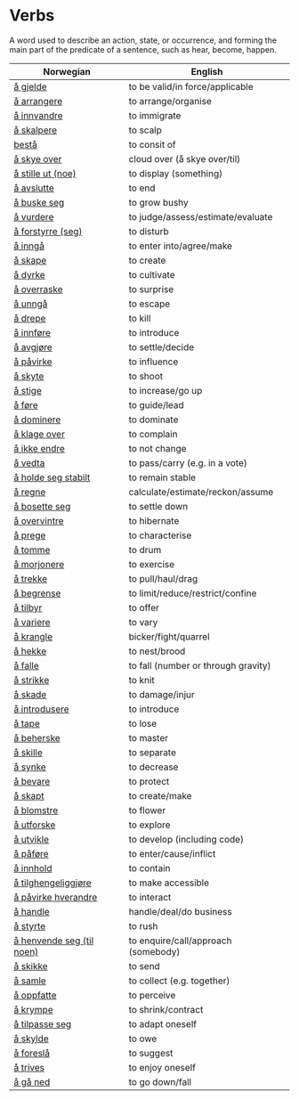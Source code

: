 # Verbs

A word used to describe an action, state, or occurrence, and forming the main part of the predicate of a sentence, such as hear, become, happen.

| Norwegian | English |
| --- | --- |
| [å gjelde](https://www.ordnett.no/search?language=no&phrase=å%20gjelde) | to be valid/in force/applicable |
| [å arrangere](https://www.ordnett.no/search?language=no&phrase=å%20arrangere) | to arrange/organise |
| [å innvandre](https://www.ordnett.no/search?language=no&phrase=å%20innvandre) | to immigrate |
| [å skalpere](https://www.ordnett.no/search?language=no&phrase=å%20skalpere) | to scalp |
| [bestå](https://www.ordnett.no/search?language=no&phrase=bestå) | to consit of |
| [å skye over](https://www.ordnett.no/search?language=no&phrase=å%20skye%20over) | cloud over (å skye over/til) |
| [å stille ut (noe)](https://www.ordnett.no/search?language=no&phrase=å%20stille%20ut%20(noe)) | to display (something) |
| [å avslutte](https://www.ordnett.no/search?language=no&phrase=å%20avslutte) | to end |
| [å buske seg](https://www.ordnett.no/search?language=no&phrase=å%20buske%20seg) | to grow bushy |
| [å vurdere](https://www.ordnett.no/search?language=no&phrase=å%20vurdere) | to judge/assess/estimate/evaluate |
| [å forstyrre (seg)](https://www.ordnett.no/search?language=no&phrase=å%20forstyrre%20(seg)) | to disturb |
| [å inngå](https://www.ordnett.no/search?language=no&phrase=å%20inngå) | to enter into/agree/make |
| [å skape](https://www.ordnett.no/search?language=no&phrase=å%20skape) | to create |
| [å dyrke](https://www.ordnett.no/search?language=no&phrase=å%20dyrke) | to cultivate |
| [å overraske](https://www.ordnett.no/search?language=no&phrase=å%20overraske) | to surprise |
| [å unngå](https://www.ordnett.no/search?language=no&phrase=å%20unngå) | to escape |
| [å drepe](https://www.ordnett.no/search?language=no&phrase=å%20drepe) | to kill |
| [å innføre](https://www.ordnett.no/search?language=no&phrase=å%20innføre) | to introduce |
| [å avgjøre](https://www.ordnett.no/search?language=no&phrase=å%20avgjøre) | to settle/decide |
| [å påvirke](https://www.ordnett.no/search?language=no&phrase=å%20påvirke) | to influence |
| [å skyte](https://www.ordnett.no/search?language=no&phrase=å%20skyte) | to shoot |
| [å stige](https://www.ordnett.no/search?language=no&phrase=å%20stige) | to increase/go up |
| [å føre](https://www.ordnett.no/search?language=no&phrase=å%20føre) | to guide/lead |
| [å dominere](https://www.ordnett.no/search?language=no&phrase=å%20dominere) | to dominate |
| [å klage over](https://www.ordnett.no/search?language=no&phrase=å%20klage%20over) | to complain |
| [å ikke endre](https://www.ordnett.no/search?language=no&phrase=å%20ikke%20endre) | to not change |
| [å vedta](https://www.ordnett.no/search?language=no&phrase=å%20vedta) | to pass/carry (e.g. in a vote) |
| [å holde seg stabilt](https://www.ordnett.no/search?language=no&phrase=å%20holde%20seg%20stabilt) | to remain stable |
| [å regne](https://www.ordnett.no/search?language=no&phrase=å%20regne) | calculate/estimate/reckon/assume |
| [å bosette seg](https://www.ordnett.no/search?language=no&phrase=å%20bosette%20seg) | to settle down |
| [å overvintre](https://www.ordnett.no/search?language=no&phrase=å%20overvintre) | to hibernate |
| [å prege](https://www.ordnett.no/search?language=no&phrase=å%20prege) | to characterise |
| [å tomme](https://www.ordnett.no/search?language=no&phrase=å%20tomme) | to drum |
| [å morjonere](https://www.ordnett.no/search?language=no&phrase=å%20morjonere) | to exercise |
| [å trekke](https://www.ordnett.no/search?language=no&phrase=å%20trekke) | to pull/haul/drag |
| [å begrense](https://www.ordnett.no/search?language=no&phrase=å%20begrense) | to limit/reduce/restrict/confine |
| [å tilbyr](https://www.ordnett.no/search?language=no&phrase=å%20tilbyr) | to offer |
| [å variere](https://www.ordnett.no/search?language=no&phrase=å%20variere) | to vary |
| [å krangle](https://www.ordnett.no/search?language=no&phrase=å%20krangle) | bicker/fight/quarrel |
| [å hekke](https://www.ordnett.no/search?language=no&phrase=å%20hekke) | to nest/brood |
| [å falle](https://www.ordnett.no/search?language=no&phrase=å%20falle) | to fall (number or through gravity) |
| [å strikke](https://www.ordnett.no/search?language=no&phrase=å%20strikke) | to knit |
| [å skade](https://www.ordnett.no/search?language=no&phrase=å%20skade) | to damage/injur |
| [å introdusere](https://www.ordnett.no/search?language=no&phrase=å%20introdusere) | to introduce |
| [å tape](https://www.ordnett.no/search?language=no&phrase=å%20tape) | to lose |
| [å beherske](https://www.ordnett.no/search?language=no&phrase=å%20beherske) | to master |
| [å skille](https://www.ordnett.no/search?language=no&phrase=å%20skille) | to separate |
| [å synke](https://www.ordnett.no/search?language=no&phrase=å%20synke) | to decrease |
| [å bevare](https://www.ordnett.no/search?language=no&phrase=å%20bevare) | to protect |
| [å skapt](https://www.ordnett.no/search?language=no&phrase=å%20skapt) | to create/make |
| [å blomstre](https://www.ordnett.no/search?language=no&phrase=å%20blomstre) | to flower |
| [å utforske](https://www.ordnett.no/search?language=no&phrase=å%20utforske) | to explore |
| [å utvikle](https://www.ordnett.no/search?language=no&phrase=å%20utvikle) | to develop (including code) |
| [å påføre](https://www.ordnett.no/search?language=no&phrase=å%20påføre) | to enter/cause/inflict |
| [å innhold](https://www.ordnett.no/search?language=no&phrase=å%20innhold) | to contain |
| [å tilghengeliggjøre](https://www.ordnett.no/search?language=no&phrase=å%20tilghengeliggjøre) | to make accessible |
| [å påvirke hverandre](https://www.ordnett.no/search?language=no&phrase=å%20påvirke%20hverandre) | to interact |
| [å handle](https://www.ordnett.no/search?language=no&phrase=å%20handle) | handle/deal/do business |
| [å styrte](https://www.ordnett.no/search?language=no&phrase=å%20styrte) | to rush |
| [å henvende seg (til noen)](https://www.ordnett.no/search?language=no&phrase=å%20henvende%20seg%20(til%20noen)) | to enquire/call/approach (somebody) |
| [å skikke](https://www.ordnett.no/search?language=no&phrase=å%20skikke) | to send |
| [å samle](https://www.ordnett.no/search?language=no&phrase=å%20samle) | to collect (e.g. together) |
| [å oppfatte](https://www.ordnett.no/search?language=no&phrase=å%20oppfatte) | to perceive |
| [å krympe](https://www.ordnett.no/search?language=no&phrase=å%20krympe) | to shrink/contract |
| [å tilpasse seg](https://www.ordnett.no/search?language=no&phrase=å%20tilpasse%20seg) | to adapt oneself |
| [å skylde](https://www.ordnett.no/search?language=no&phrase=å%20skylde) | to owe |
| [å foreslå](https://www.ordnett.no/search?language=no&phrase=å%20foreslå) | to suggest |
| [å trives](https://www.ordnett.no/search?language=no&phrase=å%20trives) | to enjoy oneself |
| [å gå ned](https://www.ordnett.no/search?language=no&phrase=å%20gå%20ned) | to go down/fall |

